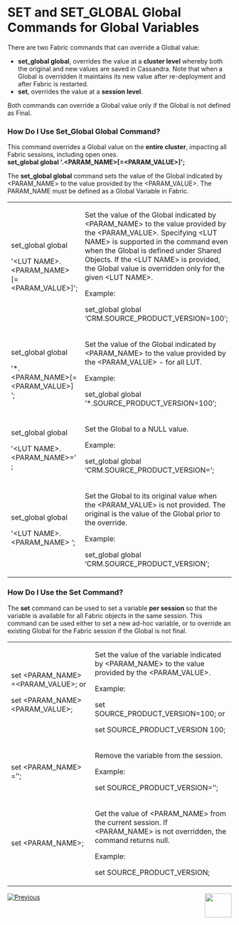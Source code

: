 # SET and SET_GLOBAL Global Commands for Global Variables 

There are two Fabric commands that can override a Global value:
 
* **set_global global**, overrides the value at a **cluster level** whereby both the original and new values are saved in Cassandra. Note that when a Global is overridden it maintains its new value after re-deployment and after Fabric is restarted.  
* **set**, overrides the value at a **session level**.
 
Both commands can override a Global value only if the Global is not defined as Final.

### How Do I Use Set_Global Global Command?

This command overrides a Global value on the **entire cluster**, impacting all Fabric sessions, including open ones.\
**set_global global '<LUT NAME>.<PARAM_NAME>[=<PARAM_VALUE>]';**

The **set_global global** command sets the value of the Global indicated by <PARAM_NAME> to the value provided by the <PARAM_VALUE>. The PARAM_NAME must be defined as a Global Variable in Fabric.

<table>
<tbody>
<tr>
<td width="300">
<p>set_global global</p>
<p>'&lt;LUT NAME&gt;.&lt;PARAM_NAME&gt; [=&lt;PARAM_VALUE&gt;]';</p>
</td>
<td width="400">
<p>Set the value of the Global indicated by &lt;PARAM_NAME&gt; to the value provided by the &lt;PARAM_VALUE&gt;. Specifying &lt;LUT NAME&gt; is supported in the command even when the Global is defined under Shared Objects. If the &lt;LUT NAME&gt; is provided, the Global value is overridden only for the given &lt;LUT NAME&gt;.</p>
<p>Example:</p>
<p>set_global global &lsquo;CRM.SOURCE_PRODUCT_VERSION=100&rsquo;;</p>
</td>
</tr>
<tr>
<td width="234">
<p>set_global global</p>
<p>'*.&lt;PARAM_NAME&gt;[=&lt;PARAM_VALUE&gt;] &lsquo;;</p>
</td>
<td width="319">
<p>Set the value of the Global indicated by &lt;PARAM_NAME&gt; to the value provided by the &lt;PARAM_VALUE&gt; - for all LUT.</p>
<p>Example:</p>
<p>set_global global &lsquo;*.SOURCE_PRODUCT_VERSION=100&rsquo;;</p>
</td>
</tr>
<tr>
<td width="234">
<p>set_global global</p>
<p>'&lt;LUT NAME&gt;.&lt;PARAM_NAME&gt;=&rsquo; ;</p>
</td>
<td width="319">
<p>Set the Global to a NULL value.</p>
<p>Example:</p>
<p>set_global global &lsquo;CRM.SOURCE_PRODUCT_VERSION=&rsquo;;</p>
</td>
</tr>
<tr>
<td width="234">
<p>set_global global</p>
<p>'&lt;LUT NAME&gt;.&lt;PARAM_NAME&gt; &lsquo;;</p>
</td>
<td width="319">
<p>Set the Global to its original value when the &lt;PARAM_VALUE&gt; is not provided. The original is the value of the Global prior to the override.</p>
<p>Example:</p>
<p>set_global global &lsquo;CRM.SOURCE_PRODUCT_VERSION&rsquo;;</p>
</td>
</tr>
</tbody>
</table>

### How Do I Use the Set Command?

The **set** command can be used to set a variable **per session** so that the variable is available for all Fabric objects in the same session. This command can be used either to set a new ad-hoc variable, or to override an existing Global for the Fabric session if the Global is not final.

<table>
<tbody>
<tr>
<td width="300">
<p>set &lt;PARAM_NAME&gt; =&lt;PARAM_VALUE&gt;; or</p>
<p>set &lt;PARAM_NAME&gt;&nbsp; &lt;PARAM_VALUE&gt;;</p>
</td>
<td width="400">
<p>Set the value of the variable indicated by &lt;PARAM_NAME&gt; to the value provided by the &lt;PARAM_VALUE&gt;.</p>
<p>Example:</p>
<p>set SOURCE_PRODUCT_VERSION=100; or</p>
<p>set SOURCE_PRODUCT_VERSION 100;</p>
</td>
</tr>
<tr>
<td width="234">
<p>set &lt;PARAM_NAME&gt; =&rsquo;&rsquo;;</p>
</td>
<td width="319">
<p>Remove the variable from the session.</p>
<p>Example:</p>
<p>set SOURCE_PRODUCT_VERSION=&rsquo;&rsquo;;</p>
</td>
</tr>
<tr>
<td width="234">
<p>set &lt;PARAM_NAME&gt;;</p>
</td>
<td width="319">
<p>Get the value of &lt;PARAM_NAME&gt; from the current session. If &lt;PARAM_NAME&gt; is not overridden, the command returns null.</p>
<p>Example:</p>
<p>set SOURCE_PRODUCT_VERSION;</p>
</td>
</tr>
</tbody>
</table>


[![Previous](https://github.com/k2view-academy/K2View-Academy/blob/master/articles/images/Previous.png)](https://github.com/k2view-academy/K2View-Academy/blob/master/articles/08_globals/02_globals_use_cases.md)[<img align="right" width="60" height="54" src="https://github.com/k2view-academy/K2View-Academy/blob/master/articles/images/Next.png">](https://github.com/k2view-academy/K2View-Academy/blob/master/articles/08_globals/04_globals_code_examples.md)


